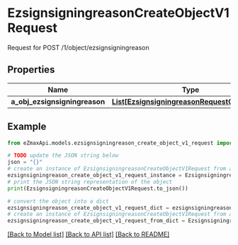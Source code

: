 # EzsignsigningreasonCreateObjectV1Request

Request for POST /1/object/ezsignsigningreason

## Properties

Name | Type | Description | Notes
------------ | ------------- | ------------- | -------------
**a_obj_ezsignsigningreason** | [**List[EzsignsigningreasonRequestCompound]**](EzsignsigningreasonRequestCompound.md) |  | 

## Example

```python
from eZmaxApi.models.ezsignsigningreason_create_object_v1_request import EzsignsigningreasonCreateObjectV1Request

# TODO update the JSON string below
json = "{}"
# create an instance of EzsignsigningreasonCreateObjectV1Request from a JSON string
ezsignsigningreason_create_object_v1_request_instance = EzsignsigningreasonCreateObjectV1Request.from_json(json)
# print the JSON string representation of the object
print(EzsignsigningreasonCreateObjectV1Request.to_json())

# convert the object into a dict
ezsignsigningreason_create_object_v1_request_dict = ezsignsigningreason_create_object_v1_request_instance.to_dict()
# create an instance of EzsignsigningreasonCreateObjectV1Request from a dict
ezsignsigningreason_create_object_v1_request_from_dict = EzsignsigningreasonCreateObjectV1Request.from_dict(ezsignsigningreason_create_object_v1_request_dict)
```
[[Back to Model list]](../README.md#documentation-for-models) [[Back to API list]](../README.md#documentation-for-api-endpoints) [[Back to README]](../README.md)


